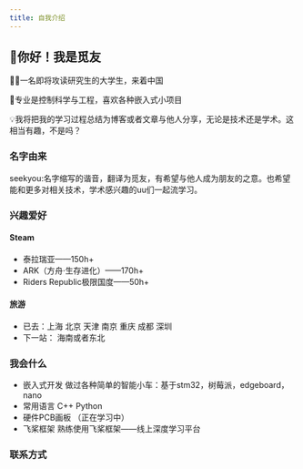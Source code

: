 ```yaml
---
title: 自我介绍
---
```



## 👋你好！我是觅友

🧑‍🎓一名即将攻读研究生的大学生，来着中国

🔬专业是控制科学与工程，喜欢各种嵌入式小项目

💡我将把我的学习过程总结为博客或者文章与他人分享，无论是技术还是学术。这相当有趣，不是吗？

### 名字由来

seekyou:名字缩写的谐音，翻译为觅友，有希望与他人成为朋友的之意。也希望能和更多对相关技术，学术感兴趣的uu们一起流学习。

### 兴趣爱好

#### Steam

- 泰拉瑞亚——150h+
- ARK（方舟·生存进化）——170h+
- Riders Republic极限国度——50h+

#### 旅游

- 已去：上海 北京 天津 南京 重庆 成都 深圳
- 下一站： 海南或者东北

### 我会什么

- 嵌入式开发 做过各种简单的智能小车：基于stm32，树莓派，edgeboard，nano
- 常用语言 C++ Python
- 硬件PCB画板 （正在学习中）
- 飞桨框架 熟练使用飞桨框架——线上深度学习平台

### 联系方式
